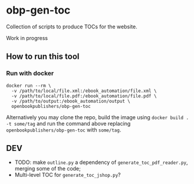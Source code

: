 # obp-gen-toc
Collection of scripts to produce TOCs for the website.

Work in progress

## How to run this tool
### Run with docker

```
docker run --rm \
  -v /path/to/local/file.xml:/ebook_automation/file.xml \
  -v /path/to/local/file.pdf:/ebook_automation/file.pdf \
  -v /path/to/output:/ebook_automation/output \
  openbookpublishers/obp-gen-toc
```

Alternatively you may clone the repo, build the image using `docker build . -t some/tag` and run the command above replacing `openbookpublishers/obp-gen-toc` with `some/tag`.

## DEV
 -  TODO: make `outline.py` a dependency of `generate_toc_pdf_reader.py`, merging some of the code;
 -  Multi-level TOC for `generate_toc_jshop.py`?